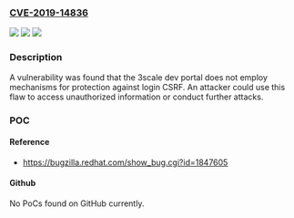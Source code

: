 ### [CVE-2019-14836](https://cve.mitre.org/cgi-bin/cvename.cgi?name=CVE-2019-14836)
![](https://img.shields.io/static/v1?label=Product&message=Red%20Hat%203scale%20API%20Management&color=blue)
![](https://img.shields.io/static/v1?label=Version&message=n%2Fa&color=blue)
![](https://img.shields.io/static/v1?label=Vulnerability&message=Cross-Site%20Request%20Forgery%20(CSRF)&color=brighgreen)

### Description

A vulnerability was found that the 3scale dev portal does not employ mechanisms for protection against login CSRF. An attacker could use this flaw to access unauthorized information or conduct further attacks.

### POC

#### Reference
- https://bugzilla.redhat.com/show_bug.cgi?id=1847605

#### Github
No PoCs found on GitHub currently.

